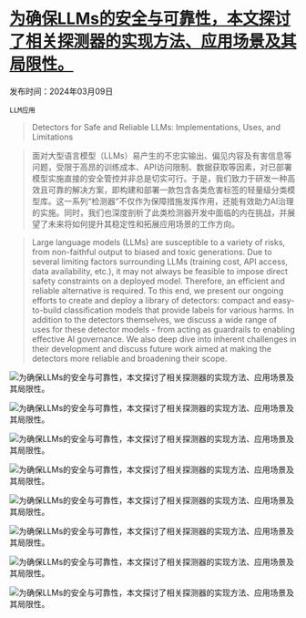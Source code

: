 # [为确保LLMs的安全与可靠性，本文探讨了相关探测器的实现方法、应用场景及其局限性。](https://arxiv.org/abs/2403.06009)

发布时间：2024年03月09日

`LLM应用`

> Detectors for Safe and Reliable LLMs: Implementations, Uses, and Limitations

> 面对大型语言模型（LLMs）易产生的不忠实输出、偏见内容及有害信息等问题，受限于高昂的训练成本、API访问限制、数据获取等因素，对已部署模型实施直接的安全管控并非总是切实可行。于是，我们致力于研发一种高效且可靠的解决方案，即构建和部署一款包含各类危害标签的轻量级分类模型库。这一系列“检测器”不仅作为保障措施发挥作用，还能有效助力AI治理的实施。同时，我们也深度剖析了此类检测器开发中面临的内在挑战，并展望了未来将如何提升其稳定性和拓展应用场景的工作方向。

> Large language models (LLMs) are susceptible to a variety of risks, from non-faithful output to biased and toxic generations. Due to several limiting factors surrounding LLMs (training cost, API access, data availability, etc.), it may not always be feasible to impose direct safety constraints on a deployed model. Therefore, an efficient and reliable alternative is required. To this end, we present our ongoing efforts to create and deploy a library of detectors: compact and easy-to-build classification models that provide labels for various harms. In addition to the detectors themselves, we discuss a wide range of uses for these detector models - from acting as guardrails to enabling effective AI governance. We also deep dive into inherent challenges in their development and discuss future work aimed at making the detectors more reliable and broadening their scope.

![为确保LLMs的安全与可靠性，本文探讨了相关探测器的实现方法、应用场景及其局限性。](../../../paper_images/2403.06009/x1.png)

![为确保LLMs的安全与可靠性，本文探讨了相关探测器的实现方法、应用场景及其局限性。](../../../paper_images/2403.06009/simple_UI.png)

![为确保LLMs的安全与可靠性，本文探讨了相关探测器的实现方法、应用场景及其局限性。](../../../paper_images/2403.06009/KDD_sentences.png)

![为确保LLMs的安全与可靠性，本文探讨了相关探测器的实现方法、应用场景及其局限性。](../../../paper_images/2403.06009/x2.png)

![为确保LLMs的安全与可靠性，本文探讨了相关探测器的实现方法、应用场景及其局限性。](../../../paper_images/2403.06009/x3.png)

![为确保LLMs的安全与可靠性，本文探讨了相关探测器的实现方法、应用场景及其局限性。](../../../paper_images/2403.06009/x4.png)

![为确保LLMs的安全与可靠性，本文探讨了相关探测器的实现方法、应用场景及其局限性。](../../../paper_images/2403.06009/x5.png)

![为确保LLMs的安全与可靠性，本文探讨了相关探测器的实现方法、应用场景及其局限性。](../../../paper_images/2403.06009/detector_with_edit.png)